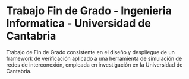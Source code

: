 # Trabajo Fin de Grado - Ingenieria Informatica - Universidad de Cantabria
Trabajo de Fin de Grado consistente en el diseño y despliegue de un framework de verificación aplicado a una herramienta de simulación de redes de interconexión, empleada en investigación en la Universidad de Cantabria.
